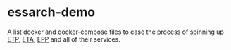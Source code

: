 # essarch-demo


A list docker and docker-compose files to ease the process of spinning up [ETP](https://github.com/ESSolutions/ESSArch_Tools_Producer), [ETA](https://github.com/ESSolutions/ESSArch_Tools_Archive), [EPP](https://github.com/ESSolutions/ESSArch_EPP) and all of their services.

